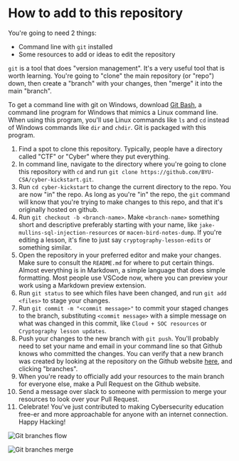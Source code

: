 # How to add to this repository
You're going to need 2 things:
- Command line with `git` installed
- Some resources to add or ideas to edit the repository

`git` is a tool that does "version management". It's a very useful tool that is worth learning. You're going to "clone" the main repository (or "repo") down, then create a "branch" with your changes, then "merge" it into the main "branch".

To get a command line with git on Windows, download [Git Bash](https://git-scm.com/downloads), a command line program for Windows that mimics a Linux command line. When using this program, you'll use Linux commands like `ls` and `cd` instead of Windows commands like `dir` and `chdir`. Git is packaged with this program.

1. Find a spot to clone this repository. Typically, people have a directory called "CTF" or "Cyber" where they put everything.
2. In command line, navigate to the directory where you're going to clone this repository with `cd` and run `git clone https://github.com/BYU-CSA/cyber-kickstart.git`.
3. Run `cd cyber-kickstart` to change the current directory to the repo. You are now "in" the repo. As long as you're "in" the repo, the `git` command will know that you're trying to make changes to this repo, and that it's originally hosted on github.
4. Run `git checkout -b <branch-name>`. Make `<branch-name>` something short and descriptive preferably starting with your name, like `jake-mullins-sql-injection-resources` or `macen-bird-notes-dump`. If you're editing a lesson, it's fine to just say `cryptography-lesson-edits` or something similar.
5. Open the repository in your preferred editor and make your changes. Make sure to consult the `README.md` for where to put certain things. Almost everything is in Markdown, a simple language that does simple formatting. Most people use VSCode now, where you can preview your work using a Markdown preview extension.
6. Run `git status` to see which files have been changed, and run `git add <files>` to stage your changes.
7. Run `git commit -m "<commit message>"` to commit your staged changes to the branch, substituting `<commit message>` with a simple message on what was changed in this commit, like `Cloud + SOC resources` or `Cryptography lesson updates`.
8. Push your changes to the new branch with `git push`. You'll probably need to set your name and email in your command line so that Github knows who committed the changes. You can verify that a new branch was created by looking at the repository on the Github website [here](https://github.com/BYU-CSA/cyber-kickstart.git), and clicking "branches".
9. When you're ready to officially add your resources to the main branch for everyone else, make a Pull Request on the Github website.
10. Send a message over slack to someone with permission to merge your resources to look over your Pull Request.
11. Celebrate! You've just contributed to making Cybersecurity education free-er and more approachable for anyone with an internet connection. Happy Hacking!

![Git branches flow](https://media.licdn.com/dms/image/D5612AQF1IBC1zNxOfA/article-cover_image-shrink_600_2000/0/1708253182849?e=2147483647&v=beta&t=QcXFNFet6jFw1L5EksukfuYTqtbCrZzhdMUtWv8MNYE)

![Git branches merge](https://www.nobledesktop.com/image/gitresources/git-branches-merge.png)
